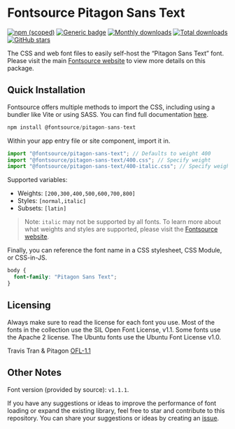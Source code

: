 # Fontsource Pitagon Sans Text

[![npm (scoped)](https://img.shields.io/npm/v/@fontsource/pitagon-sans-text?color=brightgreen)](https://www.npmjs.com/package/@fontsource/pitagon-sans-text) [![Generic badge](https://img.shields.io/badge/fontsource-passing-brightgreen)](https://github.com/fontsource/fontsource) [![Monthly downloads](https://badgen.net/npm/dm/@fontsource/pitagon-sans-text)](https://github.com/fontsource/fontsource) [![Total downloads](https://badgen.net/npm/dt/@fontsource/pitagon-sans-text)](https://github.com/fontsource/fontsource) [![GitHub stars](https://img.shields.io/github/stars/fontsource/fontsource.svg?style=social&label=Star)](https://github.com/fontsource/fontsource/stargazers)

The CSS and web font files to easily self-host the “Pitagon Sans Text” font. Please visit the main [Fontsource website](https://fontsource.org/fonts/pitagon-sans-text) to view more details on this package.

## Quick Installation

Fontsource offers multiple methods to import the CSS, including using a bundler like Vite or using SASS. You can find full documentation [here](https://fontsource.org/docs/getting-started/introduction).

```javascript
npm install @fontsource/pitagon-sans-text
```

Within your app entry file or site component, import it in.

```javascript
import "@fontsource/pitagon-sans-text"; // Defaults to weight 400
import "@fontsource/pitagon-sans-text/400.css"; // Specify weight
import "@fontsource/pitagon-sans-text/400-italic.css"; // Specify weight and style
```

Supported variables:
- Weights: `[200,300,400,500,600,700,800]`
- Styles: `[normal,italic]`
- Subsets: `[latin]`

> Note: `italic` may not be supported by all fonts. To learn more about what weights and styles are supported, please visit the [Fontsource website](https://fontsource.org/fonts/pitagon-sans-text).

Finally, you can reference the font name in a CSS stylesheet, CSS Module, or CSS-in-JS.

```css
body {
  font-family: "Pitagon Sans Text";
}
```

## Licensing
Always make sure to read the license for each font you use. Most of the fonts in the collection use the SIL Open Font License, v1.1. Some fonts use the Apache 2 license. The Ubuntu fonts use the Ubuntu Font License v1.0.

Travis Tran & Pitagon
[OFL-1.1](https://github.com/ThePitagon/pitagon-sans-text/blob/main/LICENSE.md)

## Other Notes
Font version (provided by source): `v1.1.1`.

If you have any suggestions or ideas to improve the performance of font loading or expand the existing library, feel free to star and contribute to this repository. You can share your suggestions or ideas by creating an [issue](https://github.com/fontsource/fontsource/issues).
